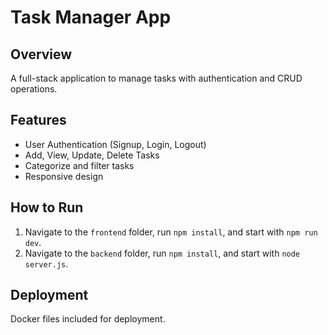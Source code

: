 # Task Manager App

## Overview
A full-stack application to manage tasks with authentication and CRUD operations.

## Features
- User Authentication (Signup, Login, Logout)
- Add, View, Update, Delete Tasks
- Categorize and filter tasks
- Responsive design

## How to Run
1. Navigate to the `frontend` folder, run `npm install`, and start with `npm run dev`.
2. Navigate to the `backend` folder, run `npm install`, and start with `node server.js`.

## Deployment
Docker files included for deployment.
